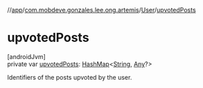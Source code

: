 //[app](../../../index.md)/[com.mobdeve.gonzales.lee.ong.artemis](../index.md)/[User](index.md)/[upvotedPosts](upvoted-posts.md)

# upvotedPosts

[androidJvm]\
private var [upvotedPosts](upvoted-posts.md): [HashMap](https://kotlinlang.org/api/latest/jvm/stdlib/kotlin.collections/-hash-map/index.html)<[String](https://kotlinlang.org/api/latest/jvm/stdlib/kotlin/-string/index.html), [Any](https://kotlinlang.org/api/latest/jvm/stdlib/kotlin/-any/index.html)?>

Identifiers of the posts upvoted by the user.
